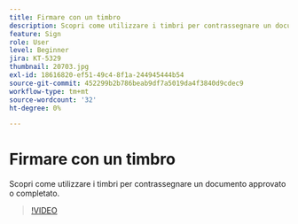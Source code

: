 ```yaml
---
title: Firmare con un timbro
description: Scopri come utilizzare i timbri per contrassegnare un documento approvato o completato
feature: Sign
role: User
level: Beginner
jira: KT-5329
thumbnail: 20703.jpg
exl-id: 18616820-ef51-49c4-8f1a-244945444b54
source-git-commit: 452299b2b786beab9df7a5019da4f3840d9cdec9
workflow-type: tm+mt
source-wordcount: '32'
ht-degree: 0%

---
```


# Firmare con un timbro

Scopri come utilizzare i timbri per contrassegnare un documento approvato o completato.

>[!VIDEO](https://video.tv.adobe.com/v/345170?quality=12&learn=on&hidetitle=true)
